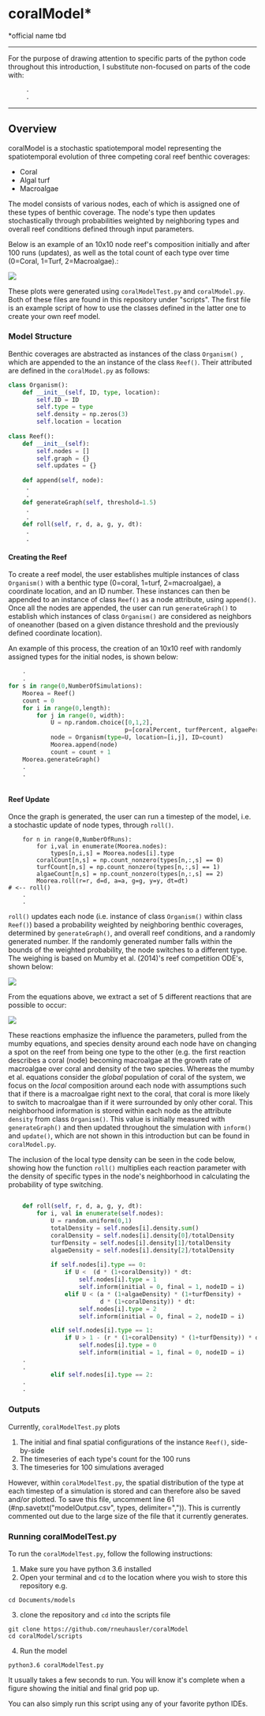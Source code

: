 
# coralModel*
*official name tbd

----
For the purpose of drawing attention to specific parts of the python code throughout this introduction, I substitute non-focused on parts of the code with:
```python
     .
     .
```
----              
## Overview

coralModel is a stochastic spatiotemporal model representing the spatiotemporal evolution of three competing coral reef benthic coverages:

* Coral
* Algal turf
* Macroalgae

The model consists of various nodes, each of which is assigned one of these types of benthic coverage. The node's type then updates stochastically through probabilities weighted by neighboring types and overall reef conditions defined through input parameters.

Below is an example of an 10x10 node reef's composition initially and after 100 runs (updates), as well as the total count of each type over time (0=Coral, 1=Turf, 2=Macroalgae).:

![](images/exampleOutput/combined.png)


These plots were generated using `coralModelTest.py` and `coralModel.py`. Both of these files are found in this repository under "scripts". The first file is an example script of how to use the classes defined in the latter one to create your own reef model.


### Model Structure

Benthic coverages are abstracted as instances of the class `Organism() `, which are appended to the an instance of the class `Reef()`. Their attributed are defined in the `coralModel.py` as follows:

```python
class Organism():  
    def __init__(self, ID, type, location):
        self.ID = ID
        self.type = type
        self.density = np.zeros(3)
        self.location = location
        
class Reef():
    def __init__(self):
        self.nodes = []
        self.graph = {}
        self.updates = {}
        
    def append(self, node):
     .
     .
    def generateGraph(self, threshold=1.5)
     .
     .
    def roll(self, r, d, a, g, y, dt):
     .
     .
```

#### Creating the Reef

To create a reef model, the user establishes multiple instances of class `Organism()` with a benthic type (0=coral, 1=turf, 2=macroalgae), a coordinate location, and an ID number. These instances can then be appended to an instance of class `Reef()` as a node attribute, using `append()`. Once all the nodes are appended, the user can run `generateGraph()` to establish which instances of class `Organism()` are considered as neighbors of oneanother (based on a given distance threshold and the previously defined coordinate location). 

An example of this process, the creation of an 10x10 reef with randomly assigned types for the initial nodes, is shown below:

```python
    .
    .
for s in range(0,NumberOfSimulations):
    Moorea = Reef()                                                              # <-- Reef()
    count = 0
    for i in range(0,length):
        for j in range(0, width):
            U = np.random.choice([0,1,2],
                                 p=[coralPercent, turfPercent, algaePercent])
            node = Organism(type=U, location=[i,j], ID=count)                    # <-- Organism()
            Moorea.append(node)                                                  # <-- append()
            count = count + 1
    Moorea.generateGraph()                                                       # <-- generateGraph()
    .
    .    
    
```


#### Reef Update

Once the graph is generated, the user can run a timestep of the model, i.e. a stochastic update of node types, through `roll()`.

```
    for n in range(0,NumberOfRuns):
        for i,val in enumerate(Moorea.nodes):
            types[n,i,s] = Moorea.nodes[i].type
        coralCount[n,s] = np.count_nonzero(types[n,:,s] == 0)
        turfCount[n,s] = np.count_nonzero(types[n,:,s] == 1)
        algaeCount[n,s] = np.count_nonzero(types[n,:,s] == 2)
        Moorea.roll(r=r, d=d, a=a, g=g, y=y, dt=dt)                             # <-- roll()
    .
    .
```

`roll()` updates each node (i.e. instance of class `Organism()` within class `Reef()`) based a probability weighted by neighboring benthic coverages, determined by `generateGraph()`, and overall reef conditions, and a randomly generated number. If the randomly generated number falls within the bounds of the weighted probability, the node switches to a different type. The weighing is based on Mumby et al. (2014)'s reef competition ODE's, shown below:

![](images/mumbyEquations.png)

From the equations above, we extract a set of 5 different reactions that are possible to occur:

![](images/mumbyAdjusted.png)

These reactions emphasize the influence the parameters, pulled from the mumby equations, and species density around each node have on changing a spot on the reef from being one type to the other (e.g. the first reaction describes a coral (node) becoming macroalgae at the growth rate of macroalgae over coral and density of the two species. Whereas the mumby et al. equations consider the *global* population of coral of the system, we focus on the *local* composition around each node with assumptions such that if there is a macroalgae right next to the coral, that coral is more likely to switch to macroalgae than if it were surrounded by only other coral. This neighborhood information is stored within each node as the attribute `density` from class `Organism()`. This value is initially measured with `generateGraph()` and then updated throughout the simulation with `inform()` and `update()`, which are not shown in this introduction but can be found in `coralModel.py`.

The inclusion of the local type density can be seen in the code below, showing how the function `roll()` multiplies each reaction parameter with the density of specific types in the node's neighborhood in calculating the probability of type switching.

```python

    def roll(self, r, d, a, g, y, dt):
        for i, val in enumerate(self.nodes):      
            U = random.uniform(0,1)
            totalDensity = self.nodes[i].density.sum()
            coralDensity = self.nodes[i].density[0]/totalDensity
            turfDensity = self.nodes[i].density[1]/totalDensity
            algaeDensity = self.nodes[i].density[2]/totalDensity
            
            if self.nodes[i].type == 0:   
                if U <  (d * (1+coralDensity)) * dt:                    # <-- reaction parameter * density
                    self.nodes[i].type = 1
                    self.inform(initial = 0, final = 1, nodeID = i)
                elif U < (a * (1+algaeDensity) * (1+turfDensity) + 
                          d * (1+coralDensity)) * dt:
                    self.nodes[i].type = 2
                    self.inform(initial = 0, final = 2, nodeID = i)

            elif self.nodes[i].type == 1:
                if U > 1 - (r * (1+coralDensity) * (1+turfDensity)) * dt:
                    self.nodes[i].type = 0
                    self.inform(initial = 1, final = 0, nodeID = i)
    .
    .
            elif self.nodes[i].type == 2:
    .
    .
```


### Outputs

Currently, `coralModelTest.py` plots 

 1. The initial and final spatial configurations of the instance `Reef()`, side-by-side
 2. The timeseries of each type's count for the 100 runs
 3. The timeseries for 100 simulations averaged

However, within `coralModelTest.py`, the spatial distribution of the type at each timestep of a simulation is stored and can therefore also be saved and/or plotted. To save this file, uncomment line 61 (#np.savetxt("modelOutput.csv", types, delimiter=",")). This is currently commented out due to the large size of the file that it currently generates.

### Running coralModelTest.py

To run the `coralModelTest.py`, follow the following instructions:

1. Make sure you have python 3.6 installed
2. Open your terminal and `cd` to the location where you wish to store this repository
e.g.
```
cd Documents/models
```
3. clone the repository and `cd` into the scripts file
```
git clone https://github.com/rneuhausler/coralModel
cd coralModel/scripts
```
4. Run the model
```
python3.6 coralModelTest.py
```

It usually takes a few seconds to run. You will know it's complete when a figure showing the initial and final grid pop up.

You can also simply run this script using any of your favorite python IDEs.












